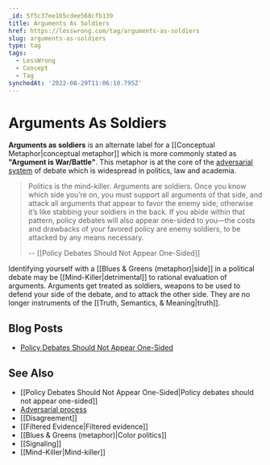 ```yaml
---
_id: 5f5c37ee1b5cdee568cfb139
title: Arguments As Soldiers
href: https://lesswrong.com/tag/arguments-as-soldiers
slug: arguments-as-soldiers
type: tag
tags:
  - LessWrong
  - Concept
  - Tag
synchedAt: '2022-08-29T11:06:10.795Z'
---
```


# Arguments As Soldiers

**Arguments as soldiers** is an alternate label for a [[Conceptual Metaphor|conceptual metaphor]] which is more commonly stated as **"Argument is War/Battle"**. This metaphor is at the core of the [adversarial system](https://wiki.lesswrong.com/wiki/adversarial_system) of debate which is widespread in politics, law and academia. 

> Politics is the mind-killer. Arguments are soldiers. Once you know which side you’re on, you must support all arguments of that side, and attack all arguments that appear to favor the enemy side; otherwise it’s like stabbing your soldiers in the back. If you abide within that pattern, policy debates will also appear one-sided to you—the costs and drawbacks of your favored policy are enemy soldiers, to be attacked by any means necessary.
>
> \-\- [[Policy Debates Should Not Appear One-Sided]]

Identifying yourself with a [[Blues & Greens (metaphor)|side]] in a political debate may be [[Mind-Killer|detrimental]] to rational evaluation of arguments. Arguments get treated as soldiers, weapons to be used to defend your side of the debate, and to attack the other side. They are no longer instruments of the [[Truth, Semantics, & Meaning|truth]].

## Blog Posts

- [Policy Debates Should Not Appear One-Sided](http://lesswrong.com/lw/gz/policy_debates_should_not_appear_onesided/)

## See Also

- [[Policy Debates Should Not Appear One-Sided|Policy debates should not appear one-sided]]
- [Adversarial process](https://wiki.lesswrong.com/wiki/Adversarial_process)
- [[Disagreement]]
- [[Filtered Evidence|Filtered evidence]]
- [[Blues & Greens (metaphor)|Color politics]]
- [[Signaling]]
- [[Mind-Killer|Mind-killer]]
